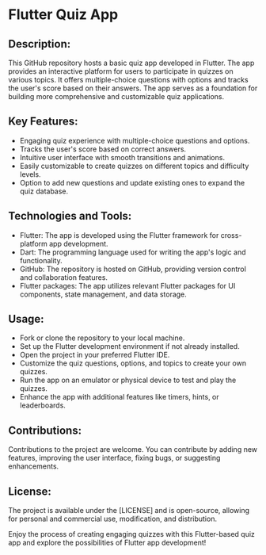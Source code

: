 # Flutter Quiz App

## Description:
This GitHub repository hosts a basic quiz app developed in Flutter. The app provides an interactive platform for users to participate in quizzes on various topics. It offers multiple-choice questions with options and tracks the user's score based on their answers. The app serves as a foundation for building more comprehensive and customizable quiz applications.

## Key Features:

- Engaging quiz experience with multiple-choice questions and options.
- Tracks the user's score based on correct answers.
- Intuitive user interface with smooth transitions and animations.
- Easily customizable to create quizzes on different topics and difficulty levels.
- Option to add new questions and update existing ones to expand the quiz database.

## Technologies and Tools:

- Flutter: The app is developed using the Flutter framework for cross-platform app development.
- Dart: The programming language used for writing the app's logic and functionality.
- GitHub: The repository is hosted on GitHub, providing version control and collaboration features.
- Flutter packages: The app utilizes relevant Flutter packages for UI components, state management, and data storage.

## Usage:

- Fork or clone the repository to your local machine.
- Set up the Flutter development environment if not already installed.
- Open the project in your preferred Flutter IDE.
- Customize the quiz questions, options, and topics to create your own quizzes.
- Run the app on an emulator or physical device to test and play the quizzes.
- Enhance the app with additional features like timers, hints, or leaderboards.

## Contributions:
Contributions to the project are welcome. You can contribute by adding new features, improving the user interface, fixing bugs, or suggesting enhancements.

## License:
The project is available under the [LICENSE] and is open-source, allowing for personal and commercial use, modification, and distribution.

Enjoy the process of creating engaging quizzes with this Flutter-based quiz app and explore the possibilities of Flutter app development!